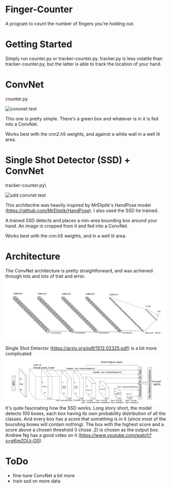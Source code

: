 # Finger-Counter
A program to count the number of fingers you're holding out.

# Getting Started

Simply run counter.py or tracker-counter.py. 
tracker.py is less volatile than tracker-counter.py,
but the latter is able to track the location of your hand.


# ConvNet
counter.py

![convnet test](./images/CNN_test.gif)

This one is pretty simple. There's a green box and whatever 
is in it is fed into a ConvNet. 

Works best with the cnn2.h5 weights, and against a white wall in a well lit area. 


# Single Shot Detector (SSD) + ConvNet
tracker-counter.py\

![sdd convnet test](./images/SNN_CNN.gif)

This architectire was heavily inspired by MrEliptik's HandPose model (https://github.com/MrEliptik/HandPose). I also used the SSD he trained.

A trained SSD detects and places a min-area bounding box around your hand. An image is cropped from it and fed into a ConvNet. 

Works best with the cnn.h5 weights, and in a well lit area. 


# Architecture
The ConvNet architecture is pretty straightforward, and was achieved through lots and lots of trail and error. ![conv net](./images/cnn.png)

Single Shot Detector (https://arxiv.org/pdf/1512.02325.pdf) is a bit more complicated. ![SSD](./images/ssd.png) It's quite fascinating how the SSD works. Long story short, the model detects 100 boxes, each box having its own probability distribution of all the classes. And every box has a score that something is in it (since most of the bounding boxes will contain nothing). The box with the highest score and a score above a chosen threshold (I chose .2) is chosen as the output box. Andrew Ng has a good video on it (https://www.youtube.com/watch?v=gKreZOUi-O0).


# ToDo
- fine-tune ConvNet a bit more
- train ssd on more data